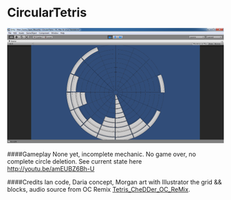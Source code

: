 CircularTetris
=================

![readme image][1]

####Gameplay
None yet, incomplete mechanic. No game over, no complete circle deletion. See current state here http://youtu.be/amEUBZ6Bh-U

####Credits
Ian code, Daria concept, Morgan art with Illustrator the grid && blocks, audio source from OC Remix [Tetris_CheDDer_OC_ReMix](http://ocremix.org/game/510/tetris-gb).

  [1]: https://raw.githubusercontent.com/nastajus/CircularTetris/master/README.png
